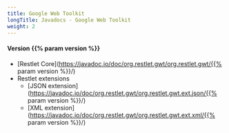 ```yaml
---
title: Google Web Toolkit
longTitle: Javadocs - Google Web Toolkit
weight: 2
---
```


#### Version {{% param version %}}

- [Restlet Core](https://javadoc.io/doc/org.restlet.gwt/org.restlet.gwt/{{% param version %}}/)
- Restlet extensions
  - [JSON extension](https://javadoc.io/doc/org.restlet.gwt/org.restlet.gwt.ext.json/{{% param version %}}/)
  - [XML extension](https://javadoc.io/doc/org.restlet.gwt/org.restlet.gwt.ext.xml/{{% param version %}}/)

